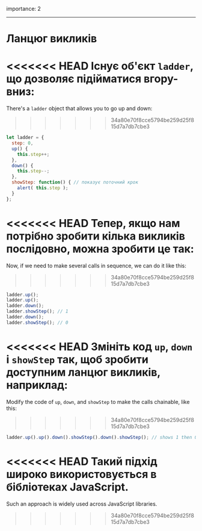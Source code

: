 importance: 2

---

# Ланцюг викликів

<<<<<<< HEAD
Існує об'єкт `ladder`, що дозволяє підійматися вгору-вниз:
=======
There's a `ladder` object that allows you to go up and down:
>>>>>>> 34a80e70f8cce5794be259d25f815d7a7db7cbe3

```js
let ladder = {
  step: 0,
  up() { 
    this.step++;
  },
  down() { 
    this.step--;
  },
  showStep: function() { // показує поточний крок
    alert( this.step );
  }
};
```

<<<<<<< HEAD
Тепер, якщо нам потрібно зробити кілька викликів послідовно, можна зробити це так:
=======
Now, if we need to make several calls in sequence, we can do it like this:
>>>>>>> 34a80e70f8cce5794be259d25f815d7a7db7cbe3

```js
ladder.up();
ladder.up();
ladder.down();
ladder.showStep(); // 1
ladder.down();
ladder.showStep(); // 0
```

<<<<<<< HEAD
Змініть код `up`, `down` і `showStep` так, щоб зробити доступним ланцюг викликів, наприклад:
=======
Modify the code of `up`, `down`, and `showStep` to make the calls chainable, like this:
>>>>>>> 34a80e70f8cce5794be259d25f815d7a7db7cbe3

```js
ladder.up().up().down().showStep().down().showStep(); // shows 1 then 0
```

<<<<<<< HEAD
Такий підхід широко використовується в бібліотеках JavaScript.
=======
Such an approach is widely used across JavaScript libraries.
>>>>>>> 34a80e70f8cce5794be259d25f815d7a7db7cbe3
